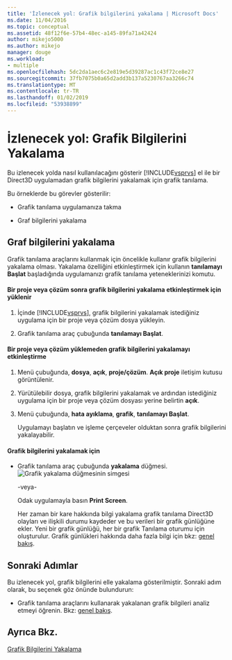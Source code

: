 ```yaml
---
title: 'İzlenecek yol: Grafik bilgilerini yakalama | Microsoft Docs'
ms.date: 11/04/2016
ms.topic: conceptual
ms.assetid: 48f12f6e-57b4-48ec-a145-89fa71a42424
author: mikejo5000
ms.author: mikejo
manager: douge
ms.workload:
- multiple
ms.openlocfilehash: 5dc2da1aec6c2e819e5d39287ac1c43f72ce8e27
ms.sourcegitcommit: 37fb7075b0a65d2add3b137a5230767aa3266c74
ms.translationtype: MT
ms.contentlocale: tr-TR
ms.lasthandoff: 01/02/2019
ms.locfileid: "53938899"
---
```

# <a name="walkthrough-capturing-graphics-information"></a>İzlenecek yol: Grafik Bilgilerini Yakalama
Bu izlenecek yolda nasıl kullanılacağını gösterir [!INCLUDE[vsprvs](../../code-quality/includes/vsprvs_md.md)] el ile bir Direct3D uygulamadan grafik bilgilerini yakalamak için grafik tanılama.  
  
 Bu örneklerde bu görevler gösterilir:  
  
-   Grafik tanılama uygulamanıza takma  
  
-   Graf bilgilerini yakalama  
  
## <a name="capturing-graphics-information"></a>Graf bilgilerini yakalama  
 Grafik tanılama araçlarını kullanmak için öncelikle kullanır grafik bilgilerini yakalama olması. Yakalama özelliğini etkinleştirmek için kullanın **tanılamayı Başlat** başladığında uygulamanızı grafik tanılama yeteneklerinizi komutu.  
  
#### <a name="to-enable-the-capture-of-graphics-information-after-a-project-or-solution-is-loaded"></a>Bir proje veya çözüm sonra grafik bilgilerini yakalama etkinleştirmek için yüklenir  
  
1. İçinde [!INCLUDE[vsprvs](../../code-quality/includes/vsprvs_md.md)], grafik bilgilerini yakalamak istediğiniz uygulama için bir proje veya çözüm dosya yükleyin.  
  
2. Grafik tanılama araç çubuğunda **tanılamayı Başlat**.  
  
#### <a name="to-enable-the-capture-of-graphics-information-without-loading-a-project-or-solution"></a>Bir proje veya çözüm yüklemeden grafik bilgilerini yakalamayı etkinleştirme  
  
1. Menü çubuğunda, **dosya**, **açık**, **proje/çözüm**. **Açık proje** iletişim kutusu görüntülenir.  
  
2. Yürütülebilir dosya, grafik bilgilerini yakalamak ve ardından istediğiniz uygulama için bir proje veya çözüm dosyası yerine belirtin **açık**.  
  
3. Menü çubuğunda, **hata ayıklama**, **grafik**, **tanılamayı Başlat**.  
  
   Uygulamayı başlatın ve işleme çerçeveler olduktan sonra grafik bilgilerini yakalayabilir.  
  
#### <a name="to-capture-graphics-information"></a>Grafik bilgilerini yakalamak için  
  
- Grafik tanılama araç çubuğunda **yakalama** düğmesi. ![Grafik yakalama düğmesinin simgesi](media/debuggingdirectxgraphics.png "DebuggingDirectXGraphics")  
  
   -veya-  
  
   Odak uygulamayla basın **Print Screen**.  
  
  Her zaman bir kare hakkında bilgi yakalama grafik tanılama Direct3D olayları ve ilişkili durumu kaydeder ve bu verileri bir grafik günlüğüne ekler. Yeni bir grafik günlüğü, her bir grafik Tanılama oturumu için oluşturulur. Grafik günlükleri hakkında daha fazla bilgi için bkz: [genel bakış](overview-of-visual-studio-graphics-diagnostics.md).  
  
## <a name="next-steps"></a>Sonraki Adımlar  
 Bu izlenecek yol, grafik bilgilerini elle yakalama gösterilmiştir. Sonraki adım olarak, bu seçenek göz önünde bulundurun:  
  
-   Grafik tanılama araçlarını kullanarak yakalanan grafik bilgileri analiz etmeyi öğrenin. Bkz: [genel bakış](overview-of-visual-studio-graphics-diagnostics.md).  
  
## <a name="see-also"></a>Ayrıca Bkz.  
 [Grafik Bilgilerini Yakalama](capturing-graphics-information.md)
